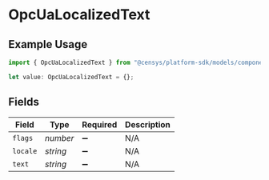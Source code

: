 # OpcUaLocalizedText

## Example Usage

```typescript
import { OpcUaLocalizedText } from "@censys/platform-sdk/models/components";

let value: OpcUaLocalizedText = {};
```

## Fields

| Field              | Type               | Required           | Description        |
| ------------------ | ------------------ | ------------------ | ------------------ |
| `flags`            | *number*           | :heavy_minus_sign: | N/A                |
| `locale`           | *string*           | :heavy_minus_sign: | N/A                |
| `text`             | *string*           | :heavy_minus_sign: | N/A                |